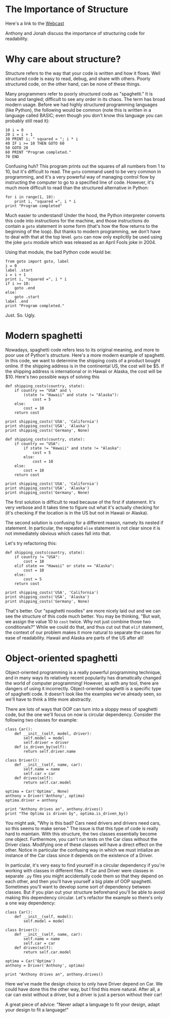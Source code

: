 The Importance of Structure
===

Here's a link to the [Webcast][WB]

Anthony and Jonah discuss the importance of structuring code for readability.

# Why care about structure?

Structure refers to the way that your code is written and how it flows. Well structured code is easy to read, debug, and share with others. Poorly structured code, on the other hand, can be none of these things.

Many programmers refer to poorly structured code as "spaghetti." It is loose and tangled; difficult to see any order in its chaos. The term has broad modern usage. Before we had highly structured programming languages (like Python), the following would be common (note this is written in a language called BASIC; even though you don't know this language you can probably still read it):

```
10 i = 0
20 i = i + 1
30 PRINT i; " squared = "; i * i
40 IF i >= 10 THEN GOTO 60
50 GOTO 20
60 PRINT "Program completed."
70 END
```

Confusing huh? This program prints out the squares of all numbers from 1 to 10, but it's difficult to read. The `goto` command used to be very common in programming, and it's a very powerful way of managing control flow by instructing the computer to go to a specified line of code. However, it's much more difficult to read than the structured alternative in Python:

```
for i in range(1, 10):
    print i, "squared =", i * i
print "Program completed"
```

Much easier to understand! Under the hood, the Python interpreter converts this code into instructions for the machine, and those instructions do contain a `goto` statement in some form (that's how the flow returns to the beginning of the loop). But thanks to modern programming, we don't have to deal with that at the top level. `goto` can now only explicitly be used using the joke `goto` module which was released as an April Fools joke in 2004.

Using that module, the bad Python code would be:

```
from goto import goto, label
i = 0
label .start
i = i + 1
print i, "squared =", i * i
if i >= 10:
	goto .end
else:
	goto .start
label .end
print "Program completed."
```

Just. So. Ugly.

# Modern spaghetti

Nowadays, spaghetti code refers less to its original meaning, and more to poor use of Python's structure. Here's a more modern example of spaghetti. In this code, we want to determine the shipping costs of a product bought online. If the shipping address is in the continental US, the cost will be $5. If the shipping address is international or in Hawaii or Alaska, the cost will be $10. Here's two possible ways of solving this

```
def shipping_costs(country, state):
    if country == "USA" and \
        (state != "Hawaii" and state != "Alaska"):
            cost = 5
    else:
        cost = 10
    return cost

print shipping_costs('USA', 'California')
print shipping_costs('USA', 'Alaska')
print shipping_costs('Germany', None)
```

```
def shipping_costs(country, state):
    if country == "USA":
        if state != "Hawaii" and state != "Alaska":
            cost = 5
        else:
            cost = 10
    else:
        cost = 10
    return cost

print shipping_costs('USA', 'California')
print shipping_costs('USA', 'Alaska')
print shipping_costs('Germany', None)
```

The first solution is difficult to read because of the first if statement. It's very verbose and it takes time to figure out what it's actually checking for (it's checking if the location is in the US but not in Hawaii or Alaska).

The second solution is confusing for a different reason, namely its nested if statement. In particular, the repeated `else` statement is not clear since it is not immediately obvious which cases fall into that.

Let's try refactoring this:

```
def shipping_costs(country, state):
    if country != "USA":
        cost = 10
    elif state == "Hawaii" or state == "Alaska":
        cost = 10
    else:
        cost = 5
    return cost

print shipping_costs('USA', 'California')
print shipping_costs('USA', 'Alaska')
print shipping_costs('Germany', None)
```

That's better. Our "spaghetti noodles" are more nicely laid out and we can see the structure of this code much better. You may be thinking, "But wait, we assign the value 10 to `cost` twice. Why not just combine those two conditionals?" While we could do that, and thus cut out that `elif` statement, the context of our problem makes it more natural to separate the cases for ease of readability. Hawaii and Alaska are parts of the US after all!

# Object-oriented spaghetti

Object-oriented programming is a really powerful programming technique, and in many ways its relatively recent popularity has dramatically changed the world of computer programming! However, as with any tool, there are dangers of using it incorrectly. Object-oriented spaghetti is a specific type of spaghetti code. It doesn't look like the examples we've already seen, so we'll have to think a little more abstractly.

There are lots of ways that OOP can turn into a sloppy mess of spaghetti code, but the one we'll focus on now is circular dependency. Consider the following two classes for example:

```
class Car():
    def __init__(self, model, driver):
        self.model = model
        self.driver = driver
    def is_driven_by(self):
        return self.driver.name

class Driver():
    def __init__(self, name, car):
        self.name = name
        self.car = car
    def drives(self):
        return self.car.model

optima = Car('Optima', None)
anthony = Driver('Anthony', optima)
optima.driver = anthony

print "Anthony drives an", anthony.drives()
print "The Optima is driven by", optima.is_driven_by()
```

You might ask, "Why is this bad? Cars need drivers and drivers need cars, so this seems to make sense." The issue is that this type of code is really hard to maintain. With this structure, the two classes essentially become one object. Furthermore, you can't run tests on the Car class without the Driver class. Modifying one of these classes will have a direct effect on the other. Notice in particular the confusing way in which we must intialize an instance of the Car class since it depends on the existence of a Driver.

In particular, it's very easy to find yourself in a circular dependency if you're working with classes in different files. If Car and Driver were classes in separate `.py` files you might accidentally code them so that they depend on each other, and then you'll have yourself a big plate of OOP spaghetti. Sometimes you'll want to develop some sort of dependency between classes. But if you plan out your structure beforehand you'll be able to avoid making this dependency circular. Let's refactor the example so there's only a one way dependency:

```
class Car():
    def __init__(self, model):
        self.model = model

class Driver():
    def __init__(self, name, car):
        self.name = name
        self.car = car
    def drives(self):
        return self.car.model

optima = Car('Optima')
anthony = Driver('Anthony', optima)

print "Anthony drives an", anthony.drives()
```

Here we've made the design choice to only have Driver depend on Car. We could have done this the other way, but I find this more natural. After all, a car can exist without a driver, but a driver is just a person without their car!

A great piece of advice: "Never adapt a language to fit your design, adapt your design to fit a language!"

[WB]: https://plus.google.com/events/cavgrjngs1jqv3su7eslf4a4438?authkey=COnLwf_ord7nMg